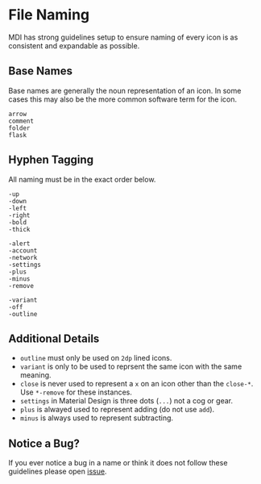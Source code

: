 # File Naming

MDI has strong guidelines setup to ensure naming of every icon is as consistent and expandable as possible.

## Base Names

Base names are generally the noun representation of an icon. In some cases this may also be the more common software term for the icon.

```text
arrow
comment
folder
flask
```

## Hyphen Tagging

All naming must be in the exact order below.

```text
-up
-down
-left
-right
-bold
-thick

-alert
-account
-network
-settings
-plus
-minus
-remove

-variant
-off
-outline
```

## Additional Details

- `outline` must only be used on `2dp` lined icons.
- `variant` is only to be used to reprsent the same icon with the same meaning.
- `close` is never used to represent a `x` on an icon other than the `close-*`. Use `*-remove` for these instances.
- `settings` in Material Design is three dots (`...`) not a cog or gear.
- `plus` is alwayed used to represent adding (do not use `add`).
- `minus` is always used to represent subtracting.

## Notice a Bug?

If you ever notice a bug in a name or think it does not follow these guidelines please open [issue](https://github.com/Templarian/MaterialDesign/issues).
